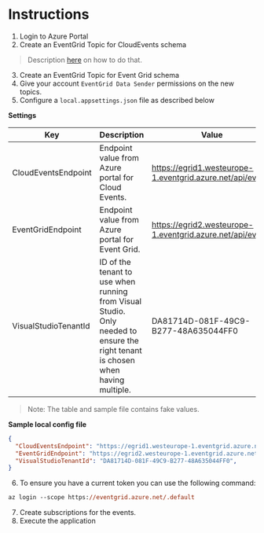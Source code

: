 ﻿# Instructions

1. Login to Azure Portal
2. Create an EventGrid Topic for CloudEvents schema

> Description [here](https://learn.microsoft.com/en-us/azure/event-grid/create-custom-topic) on how to do that.

3. Create an EventGrid Topic for Event Grid schema
4. Give your account `EventGrid Data Sender` permissions on the new topics. 
5. Configure a `local.appsettings.json` file as described below

**Settings**

| Key                   | Description                                                                     | Value                                                                      |
|-----------------------|---------------------------------------------------------------------------------|----------------------------------------------------------------------------|
| CloudEventsEndpoint   | Endpoint value from Azure portal for Cloud Events.                              | https://egrid1.westeurope-1.eventgrid.azure.net/api/events                 |
| EventGridEndpoint     | Endpoint value from Azure portal for Event Grid.                                | https://egrid2.westeurope-1.eventgrid.azure.net/api/events                 |
| VisualStudioTenantId  | ID of the tenant to use when running from Visual Studio. Only needed to ensure the right tenant is chosen when having multiple.        | DA81714D-081F-49C9-B277-48A635044FF0                                        |

> Note: The table and sample file contains fake values.

**Sample local config file**

```json
{
  "CloudEventsEndpoint": "https://egrid1.westeurope-1.eventgrid.azure.net/api/events",
  "EventGridEndpoint": "https://egrid2.westeurope-1.eventgrid.azure.net/api/events",
  "VisualStudioTenantId": "DA81714D-081F-49C9-B277-48A635044FF0",
}
```

6. To ensure you have a current token you can use the following command:
```ps
az login --scope https://eventgrid.azure.net/.default
```
7. Create subscriptions for the events.
8. Execute the application
